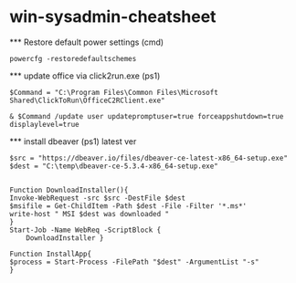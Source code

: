 # win-sysadmin-cheatsheet

*** Restore default power settings (cmd)

`powercfg -restoredefaultschemes`

*** update office via click2run.exe (ps1)

```
$Command = "C:\Program Files\Common Files\Microsoft Shared\ClickToRun\OfficeC2RClient.exe"

& $Command /update user updatepromptuser=true forceappshutdown=true displaylevel=true
```

*** install dbeaver (ps1) latest ver
```
$src = "https://dbeaver.io/files/dbeaver-ce-latest-x86_64-setup.exe"
$dest = "C:\temp\dbeaver-ce-5.3.4-x86_64-setup.exe" 


Function DownloadInstaller(){
Invoke-WebRequest -src $src -DestFile $dest
$msifile = Get-ChildItem -Path $dest -File -Filter '*.ms*' 
write-host " MSI $dest was downloaded "
}
Start-Job -Name WebReq -ScriptBlock {
    DownloadInstaller }

Function InstallApp{
$process = Start-Process -FilePath "$dest" -ArgumentList "-s"
}
```

